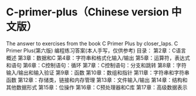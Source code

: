 # C-primer-plus（Chinese version 中文版）
The answer to exercises from the book C Primer Plus by closer_laps.
C Primer Plus(第六版) 编程练习答案(本人手写，仅供参考)
目录：
第2章：C语言概述
第3章：数据和C
第4章：字符串和格式化输入/输出
第5章：运算符，表达式和语句
第6章：C控制语句：循环
第7章：C控制语句：分支和跳转
第8章：字符输入/输出和输入验证
第9章：函数
第10章：数组和指针
第11章：字符串和字符串函数
第12章：存储类，链接和内存管理
第13章：文件输入/输出
第14章：结构和其他数据形式
第15章：位操作
第16章：C预处理器和C库
第17章：高级数据表示
